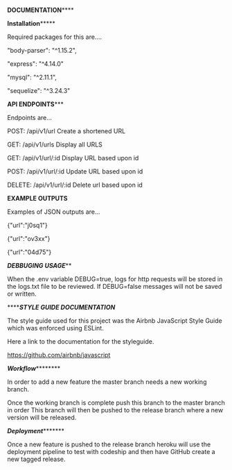 ********************DOCUMENTATION************************


********************Installation*************************

Required packages for this are....

"body-parser": "^1.15.2",

"express": "^4.14.0"

 "mysql": "^2.11.1",

 "sequelize": "^3.24.3"


********************API ENDPOINTS***********************

Endpoints are...

POST: /api/v1/url
Create a shortened URL

GET: /api/v1/urls
Display all URLS

GET: /api/v1/url/:id
Display URL based upon id

POST: /api/v1/url/:id
Update URL based upon id

DELETE:  /api/v1/url/:id
Delete url based upon id


********************EXAMPLE OUTPUTS********************

Examples of JSON outputs are...

{"url":"j0sq1"}

{"url":"ov3xx"}

{"url":"04d75"}

*******************DEBBUGING USAGE*********************

When the .env variable DEBUG=true, logs for http requests will be stored in the logs.txt file to be reviewed.
If DEBUG=false messages will not be saved or written.



*****************STYLE GUIDE DOCUMENTATION*************

The style guide used for this project was the Airbnb JavaScript Style Guide which was enforced using ESLint.

Here a link to the documentation for the styleguide.

https://github.com/airbnb/javascript

*******************Workflow***************************

In order to add a new feature the master branch needs a new working branch.

Once the working branch is complete push this branch to the master branch in order
This branch will then be pushed to the release branch where a new version will be released.

*******************Deployment**************************

Once a new feature is pushed to the release branch heroku will use the deployment pipeline to test with codeship
and then have GitHub create a new tagged release.